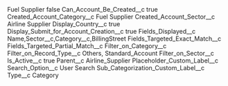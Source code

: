 <?xml version="1.0" encoding="UTF-8"?>
<CustomMetadata xmlns="http://soap.sforce.com/2006/04/metadata" xmlns:xsi="http://www.w3.org/2001/XMLSchema-instance" xmlns:xsd="http://www.w3.org/2001/XMLSchema">
    <label>Fuel Supplier</label>
    <protected>false</protected>
    <values>
        <field>Can_Account_Be_Created__c</field>
        <value xsi:type="xsd:boolean">true</value>
    </values>
    <values>
        <field>Created_Account_Category__c</field>
        <value xsi:type="xsd:string">Fuel Supplier</value>
    </values>
    <values>
        <field>Created_Account_Sector__c</field>
        <value xsi:type="xsd:string">Airline Supplier</value>
    </values>
    <values>
        <field>Display_Country__c</field>
        <value xsi:type="xsd:boolean">true</value>
    </values>
    <values>
        <field>Display_Submit_for_Account_Creation__c</field>
        <value xsi:type="xsd:boolean">true</value>
    </values>
    <values>
        <field>Fields_Displayed__c</field>
        <value xsi:type="xsd:string">Name,Sector__c,Category__c,BillingStreet</value>
    </values>
    <values>
        <field>Fields_Targeted_Exact_Match__c</field>
        <value xsi:nil="true"/>
    </values>
    <values>
        <field>Fields_Targeted_Partial_Match__c</field>
        <value xsi:nil="true"/>
    </values>
    <values>
        <field>Filter_on_Category__c</field>
        <value xsi:nil="true"/>
    </values>
    <values>
        <field>Filter_on_Record_Type__c</field>
        <value xsi:type="xsd:string">Others, Standard_Account</value>
    </values>
    <values>
        <field>Filter_on_Sector__c</field>
        <value xsi:nil="true"/>
    </values>
    <values>
        <field>Is_Active__c</field>
        <value xsi:type="xsd:boolean">true</value>
    </values>
    <values>
        <field>Parent__c</field>
        <value xsi:type="xsd:string">Airline_Supplier</value>
    </values>
    <values>
        <field>Placeholder_Custom_Label__c</field>
        <value xsi:nil="true"/>
    </values>
    <values>
        <field>Search_Option__c</field>
        <value xsi:type="xsd:string">User Search</value>
    </values>
    <values>
        <field>Sub_Categorization_Custom_Label__c</field>
        <value xsi:nil="true"/>
    </values>
    <values>
        <field>Type__c</field>
        <value xsi:type="xsd:string">Category</value>
    </values>
</CustomMetadata>
